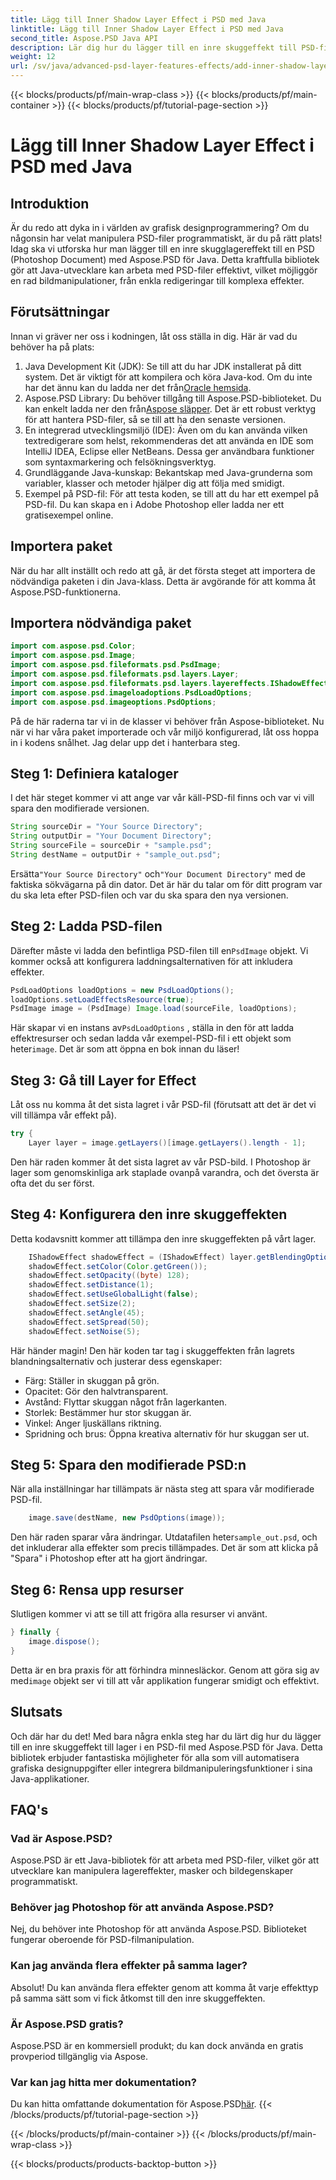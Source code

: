 ```yaml
---
title: Lägg till Inner Shadow Layer Effect i PSD med Java
linktitle: Lägg till Inner Shadow Layer Effect i PSD med Java
second_title: Aspose.PSD Java API
description: Lär dig hur du lägger till en inre skuggeffekt till PSD-filer med Aspose.PSD för Java med denna steg-för-steg handledning, inklusive tips och bästa praxis.
weight: 12
url: /sv/java/advanced-psd-layer-features-effects/add-inner-shadow-layer-effect-psd/
---
```


{{< blocks/products/pf/main-wrap-class >}}
{{< blocks/products/pf/main-container >}}
{{< blocks/products/pf/tutorial-page-section >}}

# Lägg till Inner Shadow Layer Effect i PSD med Java

## Introduktion
Är du redo att dyka in i världen av grafisk designprogrammering? Om du någonsin har velat manipulera PSD-filer programmatiskt, är du på rätt plats! Idag ska vi utforska hur man lägger till en inre skugglagereffekt till en PSD (Photoshop Document) med Aspose.PSD för Java. Detta kraftfulla bibliotek gör att Java-utvecklare kan arbeta med PSD-filer effektivt, vilket möjliggör en rad bildmanipulationer, från enkla redigeringar till komplexa effekter.
## Förutsättningar
Innan vi gräver ner oss i kodningen, låt oss ställa in dig. Här är vad du behöver ha på plats:
1.  Java Development Kit (JDK): Se till att du har JDK installerat på ditt system. Det är viktigt för att kompilera och köra Java-kod. Om du inte har det ännu kan du ladda ner det från[Oracle hemsida](https://www.oracle.com/java/technologies/javase-jdk11-downloads.html).
2. Aspose.PSD Library: Du behöver tillgång till Aspose.PSD-biblioteket. Du kan enkelt ladda ner den från[Aspose släpper](https://releases.aspose.com/psd/java/). Det är ett robust verktyg för att hantera PSD-filer, så se till att ha den senaste versionen.
3. En integrerad utvecklingsmiljö (IDE): Även om du kan använda vilken textredigerare som helst, rekommenderas det att använda en IDE som IntelliJ IDEA, Eclipse eller NetBeans. Dessa ger användbara funktioner som syntaxmarkering och felsökningsverktyg.
4. Grundläggande Java-kunskap: Bekantskap med Java-grunderna som variabler, klasser och metoder hjälper dig att följa med smidigt.
5. Exempel på PSD-fil: För att testa koden, se till att du har ett exempel på PSD-fil. Du kan skapa en i Adobe Photoshop eller ladda ner ett gratisexempel online.
## Importera paket
När du har allt inställt och redo att gå, är det första steget att importera de nödvändiga paketen i din Java-klass. Detta är avgörande för att komma åt Aspose.PSD-funktionerna. 
## Importera nödvändiga paket
```java
import com.aspose.psd.Color;
import com.aspose.psd.Image;
import com.aspose.psd.fileformats.psd.PsdImage;
import com.aspose.psd.fileformats.psd.layers.Layer;
import com.aspose.psd.fileformats.psd.layers.layereffects.IShadowEffect;
import com.aspose.psd.imageloadoptions.PsdLoadOptions;
import com.aspose.psd.imageoptions.PsdOptions;
```
På de här raderna tar vi in de klasser vi behöver från Aspose-biblioteket.
Nu när vi har våra paket importerade och vår miljö konfigurerad, låt oss hoppa in i kodens snålhet. Jag delar upp det i hanterbara steg.
## Steg 1: Definiera kataloger
I det här steget kommer vi att ange var vår käll-PSD-fil finns och var vi vill spara den modifierade versionen. 
```java
String sourceDir = "Your Source Directory";
String outputDir = "Your Document Directory";
String sourceFile = sourceDir + "sample.psd";
String destName = outputDir + "sample_out.psd";
```
 Ersätta`"Your Source Directory"` och`"Your Document Directory"` med de faktiska sökvägarna på din dator. Det är här du talar om för ditt program var du ska leta efter PSD-filen och var du ska spara den nya versionen.
## Steg 2: Ladda PSD-filen
 Därefter måste vi ladda den befintliga PSD-filen till en`PsdImage` objekt. Vi kommer också att konfigurera laddningsalternativen för att inkludera effekter.
```java
PsdLoadOptions loadOptions = new PsdLoadOptions();
loadOptions.setLoadEffectsResource(true);
PsdImage image = (PsdImage) Image.load(sourceFile, loadOptions);
```
 Här skapar vi en instans av`PsdLoadOptions` , ställa in den för att ladda effektresurser och sedan ladda vår exempel-PSD-fil i ett objekt som heter`image`. Det är som att öppna en bok innan du läser!
## Steg 3: Gå till Layer for Effect
Låt oss nu komma åt det sista lagret i vår PSD-fil (förutsatt att det är det vi vill tillämpa vår effekt på).
```java
try {
    Layer layer = image.getLayers()[image.getLayers().length - 1];
```
Den här raden kommer åt det sista lagret av vår PSD-bild. I Photoshop är lager som genomskinliga ark staplade ovanpå varandra, och det översta är ofta det du ser först.
## Steg 4: Konfigurera den inre skuggeffekten
Detta kodavsnitt kommer att tillämpa den inre skuggeffekten på vårt lager. 
```java
    IShadowEffect shadowEffect = (IShadowEffect) layer.getBlendingOptions().getEffects()[0];
    shadowEffect.setColor(Color.getGreen());
    shadowEffect.setOpacity((byte) 128);
    shadowEffect.setDistance(1);
    shadowEffect.setUseGlobalLight(false);
    shadowEffect.setSize(2);
    shadowEffect.setAngle(45);
    shadowEffect.setSpread(50);
    shadowEffect.setNoise(5);
```
Här händer magin! Den här koden tar tag i skuggeffekten från lagrets blandningsalternativ och justerar dess egenskaper:
- Färg: Ställer in skuggan på grön.
- Opacitet: Gör den halvtransparent.
- Avstånd: Flyttar skuggan något från lagerkanten.
- Storlek: Bestämmer hur stor skuggan är.
- Vinkel: Anger ljuskällans riktning.
- Spridning och brus: Öppna kreativa alternativ för hur skuggan ser ut.
## Steg 5: Spara den modifierade PSD:n
När alla inställningar har tillämpats är nästa steg att spara vår modifierade PSD-fil.
```java
    image.save(destName, new PsdOptions(image));
```
Den här raden sparar våra ändringar. Utdatafilen heter`sample_out.psd`, och det inkluderar alla effekter som precis tillämpades. Det är som att klicka på "Spara" i Photoshop efter att ha gjort ändringar.
## Steg 6: Rensa upp resurser
Slutligen kommer vi att se till att frigöra alla resurser vi använt.
```java
} finally {
    image.dispose();
}
```
 Detta är en bra praxis för att förhindra minnesläckor. Genom att göra sig av med`image` objekt ser vi till att vår applikation fungerar smidigt och effektivt.
## Slutsats
Och där har du det! Med bara några enkla steg har du lärt dig hur du lägger till en inre skuggeffekt till lager i en PSD-fil med Aspose.PSD för Java. Detta bibliotek erbjuder fantastiska möjligheter för alla som vill automatisera grafiska designuppgifter eller integrera bildmanipuleringsfunktioner i sina Java-applikationer. 

## FAQ's
### Vad är Aspose.PSD?  
Aspose.PSD är ett Java-bibliotek för att arbeta med PSD-filer, vilket gör att utvecklare kan manipulera lagereffekter, masker och bildegenskaper programmatiskt.
### Behöver jag Photoshop för att använda Aspose.PSD?  
Nej, du behöver inte Photoshop för att använda Aspose.PSD. Biblioteket fungerar oberoende för PSD-filmanipulation.
### Kan jag använda flera effekter på samma lager?  
Absolut! Du kan använda flera effekter genom att komma åt varje effekttyp på samma sätt som vi fick åtkomst till den inre skuggeffekten.
### Är Aspose.PSD gratis?  
Aspose.PSD är en kommersiell produkt; du kan dock använda en gratis provperiod tillgänglig via Aspose.
### Var kan jag hitta mer dokumentation?  
 Du kan hitta omfattande dokumentation för Aspose.PSD[här](https://reference.aspose.com/psd/java/).
{{< /blocks/products/pf/tutorial-page-section >}}

{{< /blocks/products/pf/main-container >}}
{{< /blocks/products/pf/main-wrap-class >}}

{{< blocks/products/products-backtop-button >}}
